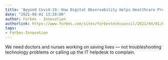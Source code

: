 ```yaml
---
title: 'Beyond Covid-19: How Digital Observability Helps Healthcare Providers Perform'
date: "2021-04-01 13:20:00"
author: Forbes - Innovation
authorlink: https://www.forbes.com/sites/forbestechcouncil/2021/04/01/beyond-covid-19-how-digital-observability-helps-healthcare-providers-perform/
tags:
- Forbes-Innovation
---
```

We need doctors and nurses working on saving lives — not troubleshooting technology problems or calling up the IT helpdesk to complain.